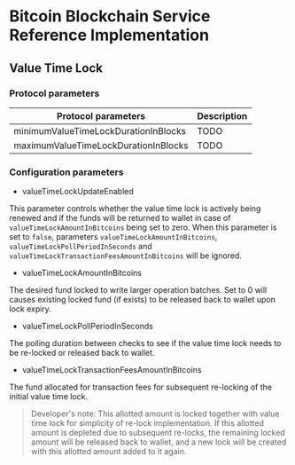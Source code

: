 # Bitcoin Blockchain Service Reference Implementation


## Value Time Lock

### Protocol parameters

| Protocol parameters                  | Description                              |
| ------------------------------------ | ---------------------------------------- |
| minimumValueTimeLockDurationInBlocks | TODO |
| maximumValueTimeLockDurationInBlocks | TODO |

### Configuration parameters
* valueTimeLockUpdateEnabled

This parameter controls whether the value time lock is actively being renewed and if the funds will be returned to wallet in case of `valueTimeLockAmountInBitcoins` being set to zero. When this parameter is set to `false`, parameters `valueTimeLockAmountInBitcoins`, `valueTimeLockPollPeriodInSeconds` and `valueTimeLockTransactionFeesAmountInBitcoins` will be ignored.

* valueTimeLockAmountInBitcoins

The desired fund locked to write larger operation batches. Set to 0 will causes existing locked fund (if exists) to be released back to wallet upon lock expiry.

* valueTimeLockPollPeriodInSeconds

The polling duration between checks to see if the value time lock needs to be re-locked or released back to wallet.

* valueTimeLockTransactionFeesAmountInBitcoins

The fund allocated for transaction fees for subsequent re-locking of the initial value time lock.

> Developer's note:
This allotted amount is locked together with value time lock for simplicity of re-lock implementation. If this allotted amount is depleted due to subsequent re-locks, the remaining locked amount will be released back to wallet, and a new lock will be created with this allotted amount added to it again.
